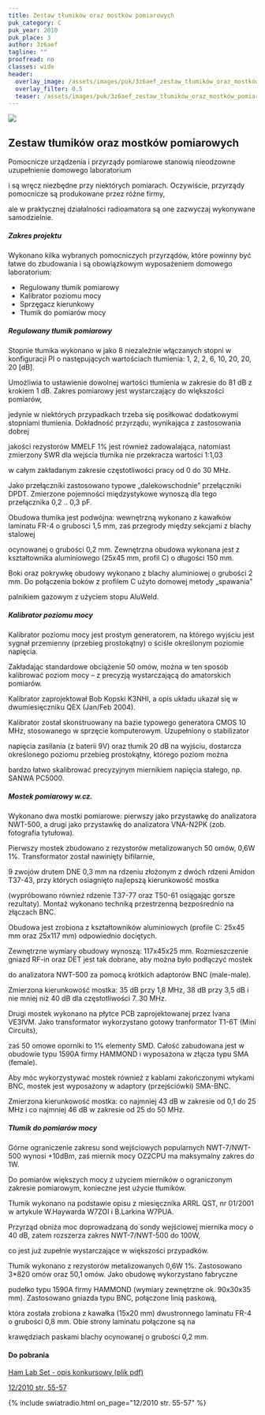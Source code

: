 ```yaml
---
title: Zestaw tłumików oraz mostków pomiarowych
puk_category: C
puk_year: 2010
puk_place: 3
author: 3z6aef
tagline: ""
proofread: no
classes: wide
header:
  overlay_image: /assets/images/puk/3z6aef_zestaw_tłumików_oraz_mostków_pomiarowych.jpg
  overlay_filter: 0.5
  teaser: /assets/images/puk/3z6aef_zestaw_tłumików_oraz_mostków_pomiarowych.jpg
---
```






 



![](assets/data/img/projects/2010-3-0.jpg) 



Zestaw tłumików oraz mostków pomiarowych
----------------------------------------





 Pomocnicze urządzenia i przyrządy pomiarowe stanowią nieodzowne uzupełnienie domowego laboratorium

 i są wręcz niezbędne przy niektórych pomiarach. Oczywiście, przyrządy pomocnicze są produkowane przez różne firmy,

 ale w praktycznej działalności radioamatora są one zazwyczaj wykonywane samodzielnie.




##### Zakres projektu



Wykonano kilka wybranych pomocniczych przyrządów, które powinny być łatwe do zbudowania i są obowiązkowym wyposażeniem domowego laboratorium:



* Regulowany tłumik pomiarowy
* Kalibrator poziomu mocy
* Sprzęgacz kierunkowy
* Tłumik do pomiarów mocy




##### Regulowany tłumik pomiarowy




Stopnie tłumika wykonano w jako 8 niezależnie włączanych stopni w konfiguracji PI o następujących wartościach tłumienia: 1, 2, 2, 6, 10, 20, 20, 20 [dB].

Umożliwia to ustawienie dowolnej wartości tłumienia w zakresie do 81 dB z krokiem 1 dB. Zakres pomiarowy jest wystarczający do większości pomiarów,

jedynie w niektórych przypadkach trzeba się posiłkować dodatkowymi stopniami tłumienia. Dokładność przyrządu, wynikająca z zastosowania dobrej

jakości rezystorów MMELF 1% jest również zadowalająca, natomiast zmierzony SWR dla wejścia tłumika nie przekracza wartości 1:1,03

w całym zakładanym zakresie częstotliwości pracy od 0 do 30 MHz.






Jako przełączniki zastosowano typowe „dalekowschodnie” przełączniki DPDT. Zmierzone pojemności międzystykowe wynoszą dla tego przełącznika 0,2 .. 0,3 pF.

Obudowa tłumika jest podwójna: wewnętrzną wykonano z kawałków laminatu FR-4 o grubosci 1,5 mm, zaś przegrody między sekcjami z blachy stalowej

ocynowanej o grubości 0,2 mm. Zewnętrzna obudowa wykonana jest z kształtownika aluminiowego (25x45 mm, profil C) o długości 150 mm.

Boki oraz pokrywkę obudowy wykonano z blachy aluminiowej o grubości 2 mm. Do połączenia boków z profilem C użyto domowej metody „spawania”

palnikiem gazowym z użyciem stopu AluWeld.




##### Kalibrator poziomu mocy




Kalibrator poziomu mocy jest prostym generatorem, na którego wyjściu jest sygnał przemienny (przebieg prostokątny) o ściśle określonym poziomie napięcia.

Zakładając standardowe obciążenie 50 omów, można w ten sposób kalibrować poziom mocy – z precyzją wystarczającą do amatorskich pomiarów.

Kalibrator zaprojektował Bob Kopski K3NHI, a opis układu ukazał się w dwumiesięczniku QEX (Jan/Feb 2004).






Kalibrator został skonstruowany na bazie typowego generatora CMOS 10 MHz, stosowanego w sprzęcie komputerowym. Uzupełniony o stabilizator

napięcia zasilania (z baterii 9V) oraz tłumik 20 dB na wyjściu, dostarcza określonego poziomu przebieg prostokątny, którego poziom można

bardzo łatwo skalibrować precyzyjnym miernikiem napięcia stałego, np. SANWA PC5000.




##### Mostek pomiarowy w.cz.




Wykonano dwa mostki pomiarowe: pierwszy jako przystawkę do analizatora NWT-500, a drugi jako przystawkę do analizatora VNA-N2PK (zob. fotografia tytułowa).






Pierwszy mostek zbudowano z rezystorów metalizowanych 50 omów, 0,6W 1%. Transformator został nawinięty bifilarnie,

9 zwojów drutem DNE 0,3 mm na rdzeniu złożonym z dwóch rdzeni Amidon T37-43, przy których osiagnięto najlepszą kierunkowość mostka

(wypróbowano również rdzenie T37-77 oraz T50-61 osiągając gorsze rezultaty). Montaż wykonano techniką przestrzenną bezpośrednio na złączach BNC.

Obudowa jest zrobiona z kształtowników aluminiowych (profile C: 25x45 mm oraz 25x117 mm) odpowiednio dociętych.

Zewnętrzne wymiary obudowy wynoszą: 117x45x25 mm. Rozmieszczenie gniazd RF-in oraz DET jest tak dobrane, aby można było podłączyć mostek

do analizatora NWT-500 za pomocą krótkich adaptorów BNC (male-male).




Zmierzona kierunkowość mostka: 35 dB przy 1,8 MHz, 38 dB przy 3,5 dB i nie mniej niż 40 dB dla częstotliwości 7..30 MHz.




 Drugi mostek wykonano na płytce PCB zaprojektowanej przez Ivana VE3IVM. Jako transformator wykorzystano gotowy tranformator T1-6T (Mini Circuits),

 zaś 50 omowe oporniki to 1% elementy SMD. Całość zabudowana jest w obudowie typu 1590A firmy HAMMOND i wyposażona w złącza typu SMA (female).

 Aby móc wykorzystywać mostek również z kablami zakończonymi wtykami BNC, mostek jest wyposażony w adaptory (przejściówki) SMA-BNC.


Zmierzona kierunkowość mostka: co najmniej 43 dB w zakresie od 0,1 do 25 MHz i co najmniej 46 dB w zakresie od 25 do 50 MHz.


##### Tłumik do pomiarów mocy




Górne ograniczenie zakresu sond wejściowych popularnych NWT-7/NWT-500 wynosi +10dBm, zaś miernik mocy OZ2CPU ma maksymalny zakres do 1W.

Do pomiarów większych mocy z użyciem mierników o ograniczonym zakresie pomiarowym, konieczne jest użycie tłumików.






Tłumik wykonano na podstawie opisu z miesięcznika ARRL QST, nr 01/2001 w artykule W.Haywarda W7ZOI i B.Larkina W7PUA.

Przyrząd obniża moc doprowadzaną do sondy wejściowej miernika mocy o 40 dB, zatem rozszerza zakres NWT-7/NWT-500 do 100W,

co jest już zupełnie wystarczające w większości przypadków.






Tłumik wykonano z rezystorów metalizowanych 0,6W 1%. Zastosowano 3\*820 omów oraz 50,1 omów. Jako obudowę wykorzystano fabryczne

pudełko typu 1590A firmy HAMMOND (wymiary zewnętrzne ok. 90x30x35 mm). Zastosowano gniazda typu BNC, połączone linią paskową,

która została zrobiona z kawałka (15x20 mm) dwustronnego laminatu FR-4 o grubości 0,8 mm. Obie strony laminatu połączone są na

krawędziach paskami blachy ocynowanej o grubości 0,2 mm.





#### Do pobrania

[Ham Lab Set - opis konkursowy (plik pdf)](assets/data/download/3Z6AEF_HamLabSet.pdf)

[12/2010 str. 55-57](http://www.swiatradio.com.pl/virtual/modules.php?name=Downloads&d_op=getit&lid=31)

{% include swiatradio.html on_page="12/2010 str. 55-57" %}




 


